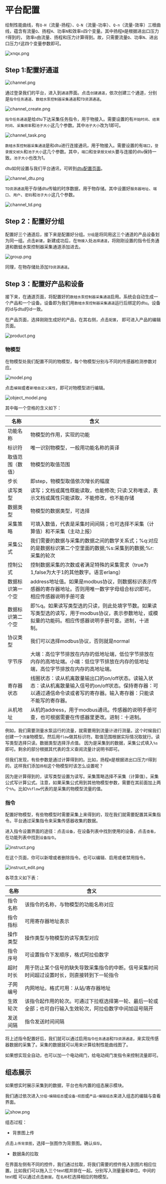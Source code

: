 # 平台配置

绘制性能曲线，有```Q-H```（流量-扬程）、```Q-N```（流量-功率）、```Q-n```（流量-效率）三根曲线，蕴含有流量```Q```、扬程```H```、功率```N```和效率```n```四个变量。其中扬程```H```是根据进出口压力```f```得到的，
效率```n```由流量、扬程和压力计算得到。故，只需要流量```Q```、功率```N```、进出口压力```f```这四个变量参数即可。

![xnqx.png](http://dgiot-1253666439.cos.ap-shanghai-fsi.myqcloud.com/shuwa_tech/zh/blog/study/pump/xnqx.png)

## Step 1:配置好通道

![channel.png](http://dgiot-1253666439.cos.ap-shanghai-fsi.myqcloud.com/shuwa_tech/zh/blog/study/pump/channel.png)

通过登录我们的平台，进入到```通道```界面。点击```创建通道```，依次创建三个通道，分别是```指令任务通道```、```数蛙水泵控制器采集通道```和```TD资源通道```。

![channel_create.png](http://dgiot-1253666439.cos.ap-shanghai-fsi.myqcloud.com/shuwa_tech/zh/blog/study/pump/channel_create.png)

```指令任务通道```是给dtu下达采集任务指令，用于物接入。需要设置的有```开始时间```、```结束时间```、```采集频率```和```池子大小```这几个参数。其中```池子大小```改为1即可。

![channel_task.png](http://dgiot-1253666439.cos.ap-shanghai-fsi.myqcloud.com/shuwa_tech/zh/blog/study/pump/channel_task.png)

```数蛙水泵控制器采集通道```是和dtu进行连接通讯，用于物接入。需要设置的有```端口```，```登录报文帧头```和```池子大小```这几个参数。其中，```端口```和```登录报文帧头```要与连接的dtu保持一致。```池子大小```也改为1。

dtu如何设置与我们平台通讯，可转到[dtu配置页面](dtu.md)。

![channel_dtu.png](http://dgiot-1253666439.cos.ap-shanghai-fsi.myqcloud.com/shuwa_tech/zh/blog/study/pump/channel_dtu.png)

```TD资源通道```用于存储dtu传输的时序数据，用于物存储。其中设置好```服务器地址```、```端口```、```用户```、```密码```和```池子大小```这几个参数。

![channel_td.png](http://dgiot-1253666439.cos.ap-shanghai-fsi.myqcloud.com/shuwa_tech/zh/blog/study/pump/channel_td.png)

## Step 2：配置好分组

配置好三个通道后，接下来是配置好分组。```分组```是将同用这三个通道的产品设备划为同一组。点击```新建```，新建成功后，在```物接入```处```选择通道```，将刚刚设置的指令任务通道和数蛙水泵控制器采集通道添加进去。

![group.png](http://dgiot-1253666439.cos.ap-shanghai-fsi.myqcloud.com/shuwa_tech/zh/blog/study/pump/group.png)

同理，在物存储处添加```TD资源通道```。

## Step 3：配置好产品和设备

接下来，在通道页面，将配置好的```数蛙水泵控制器采集通道```启用。系统会自动生成一个产品和一个设备。设备即为我们用```数蛙水泵控制器采集通道```运行后绑定的dtu。设备的id与dtu的id一致。

在产品页面，选择刚刚生成好的产品，在其右侧，点击```配置```， 即可进入产品的编辑页面。

![product.png](http://dgiot-1253666439.cos.ap-shanghai-fsi.myqcloud.com/shuwa_tech/zh/blog/study/pump/product.png)

### 物模型

在物模型处我们配置不同的物模型，每个物模型分别与不同的传感器检测参数对应。

![model.png](http://dgiot-1253666439.cos.ap-shanghai-fsi.myqcloud.com/shuwa_tech/zh/blog/study/pump/model.png)

点击```编辑```或者```新增自定义属性```，即可对物模型进行编辑。

![object_model.png](http://dgiot-1253666439.cos.ap-shanghai-fsi.myqcloud.com/shuwa_tech/zh/blog/study/pump/object_model.png)

其中每一个空格的含义如下：

| 名称| 含义 |  
| ------------ | ------------ |
|功能名称|物模型的作用，实现的功能|
|标识符|唯一识别物模型，一般用功能名称的英译|
|取值范围（数值）|物模型的取值范围|
|步长|即step，物模型取值依次增长的幅度|
|读写类型|读写；文档或属性既能读取，也能修改;  只读:又称唯读，表示文档或属性只能读取，不能修改，也不能存储|
|数据类型|物模型的数据类型，可选择|
|采集策略|可填入数值，代表是采集时间间隔；也可选择不采集（计算值）和不采集（主动上报）|
|采集公式|我们需要的数据与采集的数据之间的数学关系式；%q:对应的是数据标识第二个空里面的数据;%s:采集到的数据;%r:采集的轮次|
|控制公式|控制数据采集的次数或者满足特殊的采集需求（true为1,false为大于1的其他数字。语言erlang）|
|数据标识第一个空|address地址值。如果是modbus协议，则数据标识表示传感器的寄存器地址。否则用唯一数字字母组合标识即可。相应传感器说明手册可查|
|数据标识第二个空|即%q。如果读写类型选的只读，则此处填字节数。如果读写类型选的读写，用于modbus协议，表示参数地址，或模拟量的功能码。相应传感器说明手册可查。进制，十进制。|
|协议类型|我们可以选择modbus协议，否则就是normal|
|字节序|大端：高位字节排放在内存的低地址端，低位字节排放在内存的高地址端。小端：低位字节排放在内存的低地址端，高位字节排放在内存的高地址端。|
|寄存器状态|线圈状态：读从机离散量输出口的on/off状态。读输入状态：读从机离散量输入信号的on/off状态。保持寄存器：可以通过通信命令读或者写的寄存器。输入寄存器：只能读不能写的寄存器。|
|从机地址|从机的address，用于modbus通讯。传感器的说明手册可查，也可根据需要在传感器里更改。进制：十进制。|

例如，我们需要测量水泵运行的流量，就需要用到流量计进行测量。这个时候我们创建一个```流量```物模型。然后用```flow```做其标识符。取值范围根据实际情况取就行。读写类型选择只读。数据类型选择浮点值。
因为是采集到的数据，采集公式填入```%s```即可。剩余的部分根据其代表的含义查阅流量计说明书即可。

但我们发现，有些参数是通过计算得到的。比如，扬程```H```是根据进出口压力```f```得到的。这样我们添加```扬程```这个物模型时该怎么设置呢？

因为是计算得到的，读写类型设置为读写。采集策略选择不采集（计算值）。采集公式写计算公式。注意，如果采集公式用到其他物模型参数，需要在其前面加上两个```%%```。比如```%%flow```代表的是采集的物模型流量的值。

### 指令

配置好物模型，有些物模型时需要采集上来得到的，现在我们就需要配置其采集指令。平台通过采集指令来采集传感器收集的数据。

进入指令设置界面的途径：点击```设备```，在设备列表中找到使用的设备，点击```查看```，在功能列表中找到```设备指令```。

![instruct.png](http://dgiot-1253666439.cos.ap-shanghai-fsi.myqcloud.com/shuwa_tech/zh/blog/study/pump/instruct.png)

在这个页面，你可以新增或者删除指令。也可以编辑、启用或者禁用指令。

![instruct_edit.png](http://dgiot-1253666439.cos.ap-shanghai-fsi.myqcloud.com/shuwa_tech/zh/blog/study/pump/instruct_edit.png)

各项含义如下表：

| 名称| 含义 |  
| ------------ | ------------ |
|指令名称|该指令的名称，与物模型的功能名称对应|
|指令指标|可用寄存器地址表示|
|操作类型|操作类型与物模型的读写类型对应|
|指令序号|可设置指令下发顺序，格式阿拉伯数字|
|超时时长|用于防止某个信号的缺失导致采集指令的中断。信号采集时间时间超过设置时长，则直接转到下一轮指令|
|子网编号|内网地址。格式可用：从站/寄存器地址|
|生效轮次|该指令起作用的轮次。可通过下拉框选择第一轮、最后一轮或全部；也可自行输入生效轮次，阿拉伯数字中间加逗号隔开|
|发送间隔|指令发送时间间隔|

将上述指令配置好后，我们就可以通过启用```指令任务通道```和```TD资源通道```，来实现传感器数据的采集了。采集的数据就可以用来计算绘制性能曲线图了。

如果想实现全自动，也可以加一个电动阀门，给电动阀门发指令来控制流量即可。

## 组态展示

如果想实时展示采集到的数据，平台也有内置的组态展示模块。

我们通过依次进入```分组```-```编辑组态```或```设备```-```视图```或```产品```-```编辑组态```来进入组态的编辑与查看界面。

![show.png](http://dgiot-1253666439.cos.ap-shanghai-fsi.myqcloud.com/shuwa_tech/zh/blog/study/pump/show.png)

组态过程：

+ 背景图上传

点击```上传背景图```，选择一张图作为背景图。确认```保存```。

+ 数据条的拉取

在界面左侧有不同的控件，我们通过拉取，将我们需要的控件拖入到图片相应位置。比如我们可以拖入三个text框并排在一起。分别写入测量量和单位。中间的text框
可以通过点击```数据```，在```名称```栏选择相应的物模型。